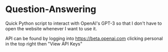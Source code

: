 # Question-Answering
Quick Python script to interact with OpenAI's GPT-3 so that I don't have to open the website whenever I want to use it.


API can be found by logging into https://beta.openai.com clicking personal in the top right then "View API Keys"

